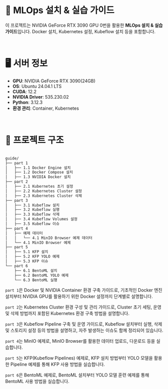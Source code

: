 # 🧠 MLOps 설치 & 실습 가이드

이 프로젝트는 NVIDIA GeForce RTX 3090 GPU 0번을 활용한 **MLOps 설치 & 실습 가이드**입니다. Docker 설치, Kubernetes 설정, Kubeflow 설치 등을 포함합니다.

&nbsp;

# 🖥️ 서버 정보

- **GPU**: NVIDIA GeForce RTX 3090(24GB)
- **OS**: Ubuntu 24.04.1 LTS
- **CUDA**: 12.2
- **NVIDIA Driver**: 535.230.02
- **Python**: 3.12.3
- **환경 관리**: Container, Kubernetes

&nbsp;

# 📂 프로젝트 구조

```bash

guide/
├── part 1
│   ├── 1.1 Docker Engine 설치
│   ├── 1.2 Docker Compose 설치
│   ├── 1.3 NVIDIA Docker 설치
├── part 2
│   ├── 2.1 Kubernetes 초기 설정
│   ├── 2.2 Kubernetes Cluster 설정
│   ├── 2.3 Kubernetes Cluster 삭제
├── part 3
│   ├── 3.1 Kubeflow 설치
│   ├── 3.2 Kubeflow 실행
│   ├── 3.3 Kubeflow 삭제
│   ├── 3.4 Kubeflow Volumes 설정
│   ├── 3.5 Kubeflow 이슈
├── part 4
│   ├── 예제 데이터
│   │   └── 4.1 MinIO Browser 예제 데이터
│   └── 4.1 MinIO Browser 예제
├── part 5
│   ├── 5.1 KFP 설치
│   ├── 5.2 KFP YOLO 예제
│   ├── 5.3 KFP 이슈
└── part 6
    ├── 6.1 BentoML 설치 
    ├── 6.2 BentoML YOLO 예제
    └── 6.3 BentoML 실행

```

`part 1`은 Docker 및 NVIDIA Container 환경 구축 가이드로, 기초적인 Docker 엔진 설치부터 NVIDIA GPU를 활용하기 위한 Docker 설정까지 단계별로 설명합니다.

`part 2`는 Kubernetes Cluster 환경 구성 및 관리 가이드로, Cluster 초기 세팅, 운영 및 삭제 방법까지 포함된 Kubernetes 환경 구축 방법을 설명합니다.

`part 3`은 Kubeflow Pipeline 구축 및 운영 가이드로, Kubeflow 설치부터 실행, 삭제 및 스토리지 설정 등의 방법을 설명하고, 자주 발생하는 이슈도 함께 정리되어 있습니다.

`part 4`는 MinIO 예제로, MinIO Browser를 활용한 데이터 업로드, 다운로드 등을 실습합니다.

`part 5`는 KFP(Kubeflow Pipelines) 예제로, KFP 설치 방법부터 YOLO 모델을 활용한 Pipeline 예제를 통해 KFP 사용 방법을 실습합니다.

`part 6`은 BentoML 예제로, BentoML 설치부터 YOLO 모델 훈련 예제를 통해 BentoML 사용 방법을 실습합니다.
